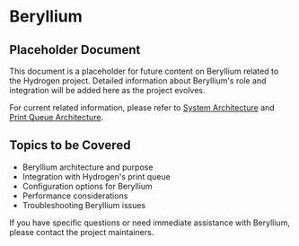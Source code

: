 # Beryllium

## Placeholder Document

This document is a placeholder for future content on Beryllium related to the Hydrogen project. Detailed information about Beryllium's role and integration will be added here as the project evolves.

For current related information, please refer to [System Architecture](/docs/reference/system_architecture.md) and [Print Queue Architecture](/docs/reference/print_queue_architecture.md).

## Topics to be Covered

- Beryllium architecture and purpose
- Integration with Hydrogen's print queue
- Configuration options for Beryllium
- Performance considerations
- Troubleshooting Beryllium issues

If you have specific questions or need immediate assistance with Beryllium, please contact the project maintainers.
